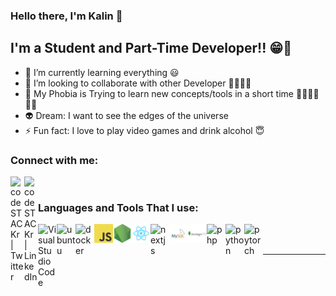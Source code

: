 ### Hello there, I'm Kalin 🥴 

## I'm a Student and Part-Time Developer!! 😁🥶

- 🌱 I’m currently learning everything 😃
- 👯 I’m looking to collaborate with other Developer 🫱🏻‍🫲🏿
- 📖 My Phobia is Trying to learn new concepts/tools in a short time 😵‍💫😵‍💫😵‍💫
- 👽 Dream: I want to see the edges of the universe
- ⚡ Fun fact: I love to play video games and drink alcohol 😇

### Connect with me:

[<img align="left" alt="codeSTACKr | Twitter" width="22px" src="https://avatars.githubusercontent.com/twitter" />][twitter]
[<img align="left" alt="codeSTACKr | LinkedIn" width="22px" src="https://avatars.githubusercontent.com/linkedin" />][linkedin]


<br />


### Languages and Tools That I use:

[<img align="left" alt="Visual Studio Code" width="30px" src="https://avatars.githubusercontent.com/visual-studio-code" />][vscode]
[<img align="left" alt="ubuntu" width="30px" src="https://avatars.githubusercontent.com/ubuntu" />][ubuntu]
[<img align="left" alt="docker" width="30px" target="_blank" src="https://avatars.githubusercontent.com/docker" />][docker]
[<img align="left" alt="JavaScript" width="30px" src="https://raw.githubusercontent.com/github/explore/80688e429a7d4ef2fca1e82350fe8e3517d3494d/topics/javascript/javascript.png" />][js]
[<img align="left" alt="Node.js" width="30px" src="https://raw.githubusercontent.com/github/explore/80688e429a7d4ef2fca1e82350fe8e3517d3494d/topics/nodejs/nodejs.png" />][nodejs]
[<img align="left" alt="React" width="30px" src="https://raw.githubusercontent.com/github/explore/80688e429a7d4ef2fca1e82350fe8e3517d3494d/topics/react/react.png" />][react]
[<img align="left" alt="nextjs" width="30px" target="_blank" src="https://avatars.githubusercontent.com/nextjs" />][nextjs]

[<img align="left" alt="MySQL" width="30px" src="https://raw.githubusercontent.com/github/explore/80688e429a7d4ef2fca1e82350fe8e3517d3494d/topics/mysql/mysql.png" />][mysql]
[<img align="left" alt="MongoDB" width="30px" src="https://raw.githubusercontent.com/github/explore/80688e429a7d4ef2fca1e82350fe8e3517d3494d/topics/mongodb/mongodb.png" />][mongodb]
[<img align="left" alt="php" width="30px" src="https://avatars.githubusercontent.com/u/25158" />][php]
[<img align="left" alt="python" width="30px" target="_blank" src="https://avatars.githubusercontent.com/python" />][python]
[<img align="left" alt="pytorch" width="30px" target="_blank" src="https://avatars.githubusercontent.com/pytorch" />][pytorch]



<br />
<br />

---


[twitter]: https://twitter.com/mrnanashi10211
[linkedin]: https://www.linkedin.com/in/mr-nanashi-334079190/
[vscode]: https://code.visualstudio.com/
[js]: https://www.javascript.com/
[react]: https://reactjs.org/
[nodejs]: https://nodejs.org/en/
[mysql]: https://www.mysql.com/
[mongodb]: https://www.mongodb.com/
[php]: https://www.php.net/
[python]: https://staging.python.org/
[nextjs]: https://nextjs.org/
[pytorch]: https://pytorch.org/
[ubuntu]: https://ubuntu.com/
[docker]: https://www.docker.com/
